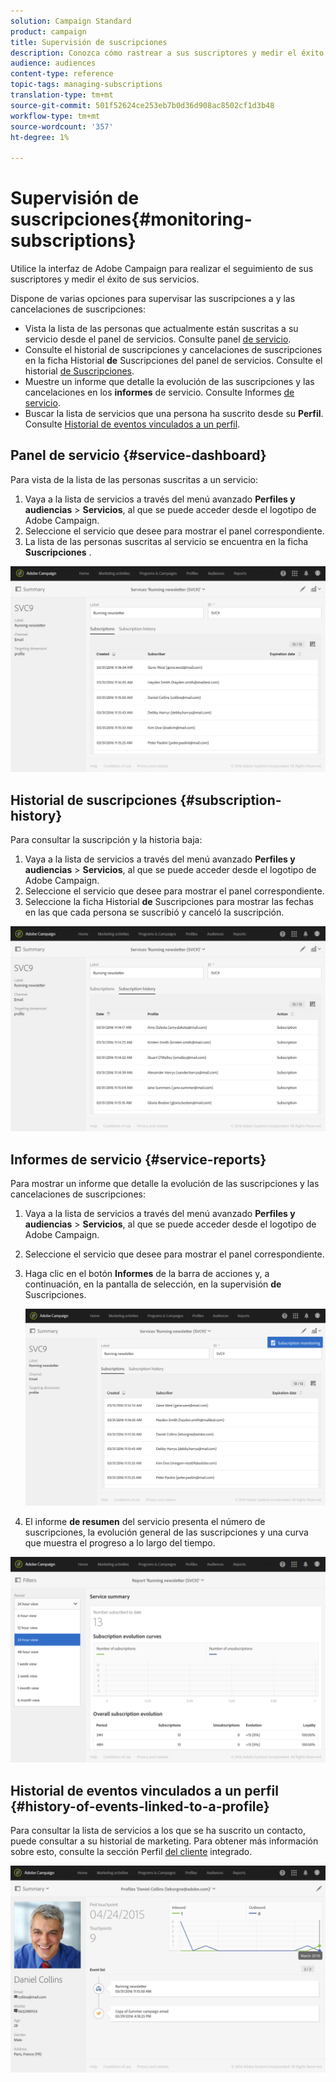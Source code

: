```yaml
---
solution: Campaign Standard
product: campaign
title: Supervisión de suscripciones
description: Conozca cómo rastrear a sus suscriptores y medir el éxito de sus servicios mediante paneles e informes.
audience: audiences
content-type: reference
topic-tags: managing-subscriptions
translation-type: tm+mt
source-git-commit: 501f52624ce253eb7b0d36d908ac8502cf1d3b48
workflow-type: tm+mt
source-wordcount: '357'
ht-degree: 1%

---
```



# Supervisión de suscripciones{#monitoring-subscriptions}

Utilice la interfaz de Adobe Campaign para realizar el seguimiento de sus suscriptores y medir el éxito de sus servicios.

Dispone de varias opciones para supervisar las suscripciones a y las cancelaciones de suscripciones:

* Vista la lista de las personas que actualmente están suscritas a su servicio desde el panel de servicios. Consulte panel [de servicio](#service-dashboard).
* Consulte el historial de suscripciones y cancelaciones de suscripciones en la ficha Historial **de** Suscripciones del panel de servicios. Consulte el historial [de Suscripciones](#subscription-history).
* Muestre un informe que detalle la evolución de las suscripciones y las cancelaciones en los **informes** de servicio. Consulte Informes [de servicio](#service-reports).
* Buscar la lista de servicios que una persona ha suscrito desde su **Perfil**. Consulte [Historial de eventos vinculados a un perfil](#history-of-events-linked-to-a-profile).

## Panel de servicio {#service-dashboard}

Para vista de la lista de las personas suscritas a un servicio:

1. Vaya a la lista de servicios a través del menú avanzado **Perfiles y audiencias** > **Servicios**, al que se puede acceder desde el logotipo de Adobe Campaign.
1. Seleccione el servicio que desee para mostrar el panel correspondiente.
1. La lista de las personas suscritas al servicio se encuentra en la ficha **Suscripciones** .

![](assets/lp_monitoring_subscriptions_1.png)

## Historial de suscripciones {#subscription-history}

Para consultar la suscripción y la historia baja:

1. Vaya a la lista de servicios a través del menú avanzado **Perfiles y audiencias** > **Servicios**, al que se puede acceder desde el logotipo de Adobe Campaign.
1. Seleccione el servicio que desee para mostrar el panel correspondiente.
1. Seleccione la ficha Historial **de** Suscripciones para mostrar las fechas en las que cada persona se suscribió y canceló la suscripción.

![](assets/lp_monitoring_subscriptions_2.png)

## Informes de servicio {#service-reports}

Para mostrar un informe que detalle la evolución de las suscripciones y las cancelaciones de suscripciones:

1. Vaya a la lista de servicios a través del menú avanzado **Perfiles y audiencias** > **Servicios**, al que se puede acceder desde el logotipo de Adobe Campaign.
1. Seleccione el servicio que desee para mostrar el panel correspondiente.
1. Haga clic en el botón **Informes** de la barra de acciones y, a continuación, en la pantalla de selección, en la supervisión **de** Suscripciones.

   ![](assets/lp_monitoring_subscriptions_3.png)

1. El informe **de resumen** del servicio presenta el número de suscripciones, la evolución general de las suscripciones y una curva que muestra el progreso a lo largo del tiempo.

![](assets/lp_monitoring_subscriptions_4.png)

## Historial de eventos vinculados a un perfil {#history-of-events-linked-to-a-profile}

Para consultar la lista de servicios a los que se ha suscrito un contacto, puede consultar a su historial de marketing. Para obtener más información sobre esto, consulte la sección Perfil [del cliente](../../audiences/using/integrated-customer-profile.md) integrado.

![](assets/lp_monitoring_subscriptions_5.png)

